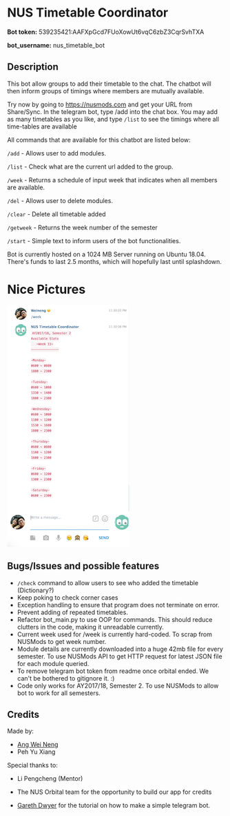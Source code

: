 # NUS Timetable Coordinator

**Bot token:** 539235421:AAFXpGcd7FUoXowUt6vqC6zbZ3CqrSvhTXA

**bot_username:** nus_timetable_bot

## Description

This bot allow groups to add their timetable to the chat. The chatbot will then inform groups of timings where members are mutually available.

Try now by going to https://nusmods.com and get your URL from Share/Sync. In the telegram bot, type /add <URL> into the chat box. You may add as many timetables as you like, and type `/list` to see the timings where all time-tables are available

All commands that are available for this chatbot are listed below:

`/add` - Allows user to add modules.

`/list` - Check what are the current url added to the group.

`/week` - Returns a schedule of input week that indicates when all members are available.

`/del` - Allows user to delete modules.

`/clear` - Delete all timetable added

`/getweek` - Returns the week number of the semester

`/start` - Simple text to inform users of the bot functionalities.

Bot is currently hosted on a 1024 MB Server running on Ubuntu 18.04. There's funds to last 2.5 months, which will hopefully last until splashdown. 



# Nice Pictures

![alt text](./images/screenshot1.png "Logo Title Text 1")

## Bugs/Issues and possible features

- `/check` command to allow users to see who added the timetable (Dictionary?)
- Keep poking to check corner cases
- Exception handling to ensure that program does not terminate on error.
- Prevent adding of repeated timetables.
- Refactor bot_main.py to use OOP for commands. This should reduce clutters in the code, making it unreadable currently.
- Current week used for /week is currently hard-coded. To scrap from NUSMods to get week number.
- Module details are currently downloaded into a huge 42mb file for every semester. To use NUSMods API to get HTTP request for latest JSON file for each module queried.
- To remove telegram bot token from readme once orbital ended. We can't be bothered to gitignore it. :)
- Code only works for AY2017/18, Semester 2. To use NUSMods to allow bot to work for all semesters.



## Credits

Made by: 

- [Ang Wei Neng](weineng.io) 
- Peh Yu Xiang

Special thanks to:

- Li Pengcheng (Mentor)
- The NUS Orbital team for the opportunity to build our app for credits

- [Gareth Dwyer](https://www.codementor.io/garethdwyer/building-a-telegram-bot-using-python-part-1-goi5fncay) for the tutorial on how to make a simple telegram bot.
